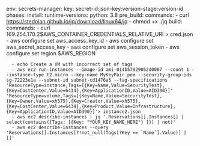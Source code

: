 env:
  secrets-manager:
    key: secret-id:json-key:version-stage:version-id
phases:
  install:
    runtime-versions:
      python: 3.8
  pre_build:
    commands:
      - curl https://stedolan.github.io/jq/download/linux64/jq 
      - chmod +x ./jq
  build:
    commands:
      - curl 169.254.170.2$AWS_CONTAINER_CREDENTIALS_RELATIVE_URI > cred.json
      - aws configure set aws_access_key_id
      - aws configure set aws_secret_access_key
      - aws configure set aws_session_token
      - aws configure set region $AWS_REGION





      - echo Create a VM with incorrect set of tags
      - aws ec2 run-instances --image-id ami-014b57929052d0007 --count 1 --instance-type t2.micro --key-name MyKeyPair.pem --security-group-ids sg-72223e1a --subnet-id subnet-cd1476a5 --tag-specifications 'ResourceType=instance,Tags=[{Key=Name,Value=SecurityTest},{Key=CostCenter,Value=6434},{Key=ApplicationID,Value=AID390}]' 'ResourceType=volume,Tags=[{Key=Name,Value=SeccurityTest},{Key=Owner,Value=xh575},{Key=Creator,Value=xh575},{Key=CostCenter,Value=6434},{Key=Product,Value=Infrastructure},{Key=ApplicationID,Value=AID390}]'> instance2.json      
      - aws ec2 describe-instances | jq '.Reservations[].Instances[] | select(contains({Tags: [{Key: "YOUR_KEY_NAME_HERE"} ]}) | not)' 
      - aws ec2 describe-instances --query 'Reservations[].Instances[?!not_null(Tags[?Key == `Name`].Value)] | []'